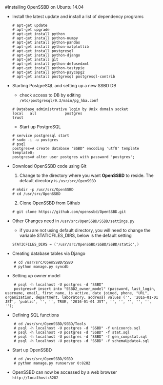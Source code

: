 #Installing OpenSSBD on Ubuntu 14.04 
- Install the latest update and install a list of dependency programs

  ```
  # apt-get update
  # apt-get upgrade
  # apt-get install python
  # apt-get install python-numpy
  # apt-get install python-pandas
  # apt-get install python-matplotlib
  # apt-get install postgresql 
  # apt-get install python-django
  # apt-get install git 
  # apt-get install python-defusedxml
  # apt-get install python-tastypie
  # apt-get install python-psycopg2
  # apt-get install postgresql postgresql-contrib
  ```

- Starting PostgreSQL and setting up a new SSBD DB
  - check access to DB by editing `/etc/postgresql/9.3/main/pg_hba.conf`
  ```
  # Database administrative login by Unix domain socket
  local   all             postgres                                trust
  ```
  - Start up PostgreSQL
  ```
  # service postgresql start
  # sudo -i -u postgres
  # psql
  postgres=# create database "SSBD" encoding 'utf8' template template0;
  postgres=# alter user postgres with password 'postgres';
  ```
- Download OpenSSBD code using Git
  1. Change to the directory where you want **OpenSSBD** to reside. The default directory is `/usr/src/OpenSSBD`
  ```
  # mkdir -p /usr/src/OpenSSBD
  # cd /usr/src/OpenSSBD
  ```
  2. Clone OpenSSBD from Github
  ```
  # git clone https://github.com/openssbd/OpenSSBD.git
  ```
- Other Changes need in `/usr/src/OpenSSBD/SSBD/settings.py`
  * if you are not using default directory, you will need to change the variable STATICFILES_DIRS, below is the default setting
  ```
  STATICFILES_DIRS = ('/usr/src/OpenSSBD/SSBD/SSBD/static',)
  ```
- Creating database tables via Django
```
    # cd /usr/src/OpenSSBD/SSBD
    # python manage.py syncdb
```
- Setting up owner model
```
    # psql -h localhost -U postgres -d "SSBD"
    postgres=# insert into "SSBD2_owner_model" (password, last_login, username, email, first_name, is_active, date_joined, phone, "URL", organization, department, laboratory, address) values ('', '2016-01-01 JST', 'public', '', '', TRUE, '2016-01-01 JST', '', '', '', '', '', '');
```
- Defining SQL functions
```
    # cd /usr/src/OpenSSBD/SSBD/Tools
    # psql -h localhost -U postgres -d "SSBD" -f unicoords.sql 
    # psql -h localhost -U postgres -d "SSBD" -f stat.sql     
    # psql -h localhost -U postgres -d "SSBD" -f gen_compstat.sql
    # psql -h localhost -U postgres -d "SSBD" -f schemaUpdate4.sql 
```
- Start up OpenSSBD 
```
    # cd /usr/src/OpenSSBD/SSBD
    # python manage.py runserver 0:8282
```
- OpenSSBD can now be accessed by a web browser `http://localhost:8282`
